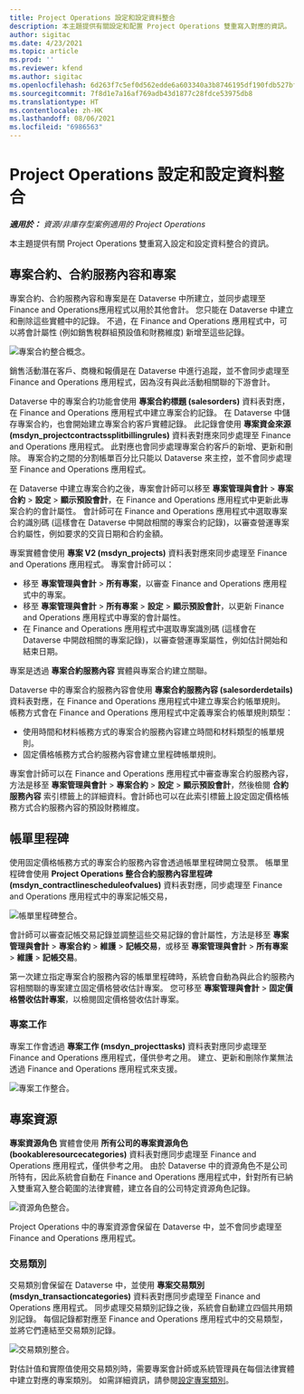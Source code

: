 ```yaml
---
title: Project Operations 設定和設定資料整合
description: 本主題提供有關設定和配置 Project Operations 雙重寫入對應的資訊。
author: sigitac
ms.date: 4/23/2021
ms.topic: article
ms.prod: ''
ms.reviewer: kfend
ms.author: sigitac
ms.openlocfilehash: 6d263f7c5ef0d562edde6a603340a3b8746195df190fdb527bfa40297f68eed2
ms.sourcegitcommit: 7f8d1e7a16af769adb43d1877c28fdce53975db8
ms.translationtype: HT
ms.contentlocale: zh-HK
ms.lasthandoff: 08/06/2021
ms.locfileid: "6986563"
---
```

# <a name="project-operations-setup-and-configuration-data-integration"></a>Project Operations 設定和設定資料整合

_**適用於：** 資源/非庫存型案例適用的 Project Operations_

本主題提供有關 Project Operations 雙重寫入設定和設定資料整合的資訊。

## <a name="project-contracts-contract-lines-and-projects"></a>專案合約、合約服務內容和專案

專案合約、合約服務內容和專案是在 Dataverse 中所建立，並同步處理至 Finance and Operations應用程式以用於其他會計。 您只能在 Dataverse 中建立和刪除這些實體中的記錄。 不過，在 Finance and Operations 應用程式中，可以將會計屬性 (例如銷售稅群組預設值和財務維度) 新增至這些記錄。

  ![專案合約整合概念。](./media/1ProjectContract.jpg)

銷售活動潛在客戶、商機和報價是在 Dataverse 中進行追蹤，並不會同步處理至 Finance and Operations 應用程式，因為沒有與此活動相關聯的下游會計。

Dataverse 中的專案合約功能會使用 **專案合約標題 (salesorders)** 資料表對應，在 Finance and Operations 應用程式中建立專案合約記錄。 在 Dataverse 中儲存專案合約，也會開始建立專案合約客戶實體記錄。 此記錄會使用 **專案資金來源 (msdyn\_projectcontractssplitbillingrules)** 資料表對應來同步處理至 Finance and Operations 應用程式。 此對應也會同步處理專案合約客戶的新增、更新和刪除。 專案合約之間的分割帳單百分比只能以 Dataverse 來主控，並不會同步處理至 Finance and Operations 應用程式。

在 Dataverse 中建立專案合約之後，專案會計師可以移至 **專案管理與會計** > **專案合約** > **設定** > **顯示預設會計**，在 Finance and Operations 應用程式中更新此專案合約的會計屬性。 會計師可在 Finance and Operations 應用程式中選取專案合約識別碼 (這樣會在 Dataverse 中開啟相關的專案合約記錄)，以審查營運專案合約屬性，例如要求的交貨日期和合約金額。

專案實體會使用 **專案 V2 (msdyn\_projects)** 資料表對應來同步處理至 Finance and Operations 應用程式。 專案會計師可以：

  - 移至 **專案管理與會計** > **所有專案**，以審查 Finance and Operations 應用程式中的專案。 
  - 移至 **專案管理與會計** > **所有專案** > **設定** > **顯示預設會計**，以更新 Finance and Operations 應用程式中專案的會計屬性。  
  - 在 Finance and Operations 應用程式中選取專案識別碼 (這樣會在 Dataverse 中開啟相關的專案記錄)，以審查營運專案屬性，例如估計開始和結束日期。

專案是透過 **專案合約服務內容** 實體與專案合約建立關聯。

Dataverse 中的專案合約服務內容會使用 **專案合約服務內容 (salesorderdetails)** 資料表對應，在 Finance and Operations 應用程式中建立專案合約帳單規則。 帳務方式會在 Finance and Operations 應用程式中定義專案合約帳單規則類型：

  - 使用時間和材料帳務方式的專案合約服務內容建立時間和材料類型的帳單規則。
  - 固定價格帳務方式合約服務內容會建立里程碑帳單規則。

專案會計師可以在 Finance and Operations 應用程式中審查專案合約服務內容，方法是移至 **專案管理與會計** > **專案合約** > **設定** > **顯示預設會計**，然後檢閱 **合約服務內容** 索引標籤上的詳細資料。會計師也可以在此索引標籤上設定固定價格帳務方式合約服務內容的預設財務維度。

## <a name="billing-milestones"></a>帳單里程碑

使用固定價格帳務方式的專案合約服務內容會透過帳單里程碑開立發票。 帳單里程碑會使用 **Project Operations 整合合約服務內容里程碑 (msdyn\_contractlinescheduleofvalues)** 資料表對應，同步處理至 Finance and Operations 應用程式中的專案記帳交易，

  ![帳單里程碑整合。](./media/2Milestones.jpg)

會計師可以審查記帳交易記錄並調整這些交易記錄的會計屬性，方法是移至 **專案管理與會計** > **專案合約** > **維護** > **記帳交易**，或移至 **專案管理與會計** > **所有專案** > **維護** > **記帳交易**。

第一次建立指定專案合約服務內容的帳單里程碑時，系統會自動為與此合約服務內容相關聯的專案建立固定價格營收估計專案。 您可移至 **專案管理與會計** > **固定價格營收估計專案**，以檢閱固定價格營收估計專案。

### <a name="project-tasks"></a>專案工作

專案工作會透過 **專案工作 (msdyn\_projecttasks)** 資料表對應同步處理至 Finance and Operations 應用程式，僅供參考之用。 建立、更新和刪除作業無法透過 Finance and Operations 應用程式來支援。

  ![專案工作整合。](./media/3Tasks.jpg)

## <a name="project-resources"></a>專案資源

**專案資源角色** 實體會使用 **所有公司的專案資源角色 (bookableresourcecategories)** 資料表對應同步處理至 Finance and Operations 應用程式，僅供參考之用。 由於 Dataverse 中的資源角色不是公司所特有，因此系統會自動在 Finance and Operations 應用程式中，針對所有已納入雙重寫入整合範圍的法律實體，建立各自的公司特定資源角色記錄。

![資源角色整合。](./media/5Resources.jpg)

Project Operations 中的專案資源會保留在 Dataverse 中，並不會同步處理至 Finance and Operations 應用程式。

### <a name="transaction-categories"></a>交易類別

交易類別會保留在 Dataverse 中，並使用 **專案交易類別 (msdyn\_transactioncategories)** 資料表對應同步處理至 Finance and Operations 應用程式。 同步處理交易類別記錄之後，系統會自動建立四個共用類別記錄。 每個記錄都對應至 Finance and Operations 應用程式中的交易類型，並將它們連結至交易類別記錄。

![交易類別整合。](./media/4TransactionCategories.jpg)

對估計值和實際值使用交易類別時，需要專案會計師或系統管理員在每個法律實體中建立對應的專案類別。 如需詳細資訊，請參閱[設定專案類別](../project-accounting/configure-project-categories.md)。

